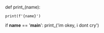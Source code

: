 def print_(name):

    print(f'{name}')

if __name__ == '__main__':
    print_('im okey, i dont cry')
